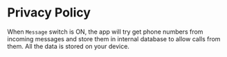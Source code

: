 # Privacy Policy

When `Message` switch is ON, the app will try get phone numbers from incoming messages and store 
them in internal database to allow calls from them. All the data is stored on your device.
